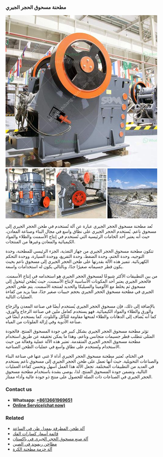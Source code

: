 <h3>مطحنة مسحوق الحجر الجيري</h3><img src='1701854152.jpg' alt=''><p>تُعد مطحنة مسحوق الحجر الجيري عبارة عن آلة تُستخدم في طحن الحجر الجيري إلى مسحوق ناعم. يُستخدم الحجر الجيري على نطاق واسع في مجال البناء وصناعة المعادن، حيث أنه يعتبر أحد الخامات الرئيسية التي تُستخدم في إنتاج الأسمنت والطلاء والمواد الكيميائية والمعادن وغيرها من المنتجات.</p><p>تتكون مطحنة مسحوق الحجر الجيري من جهاز التغذية، الجزء الرئيسي للمطحنة، وحدة التوجيه، وحدة الختم، وحدة الضغط، وحدة التفريغ، ووحدة السيارة، ووحدة التحكم الكهربائية. تتميز هذه الآلة بقدرتها على طحن الحجر الجيري إلى مسحوق ناعم بحيث يكون قطر جسيماته صغيرًا جدًا، وبالتالي يكون له استخدامات واسعة.</p><p>من بين التطبيقات الأكثر شيوعًا لمسحوق الحجر الجيري هو استخدامه في إنتاج الأسمنت. فالحجر الجيري يعتبر أحد المكونات الأساسية لإنتاج الأسمنت، حيث يُطحن ليتحول إلى مسحوق ثم يخلط مع الألومينا والسيليكا والحديد لمنتجة الأسمنت. يتم طحن الحجر الجيري في مطحنة مسحوق الحجر الجيري بحجم حبيبات صغير جدًا، مما يزيد من كفاءة العمليات التالية.</p><p>بالإضافة إلى ذلك، فإن مسحوق الحجر الجيري يُستخدم أيضًا في صناعة المعدن والزجاج والورق والطلاء والمواد الكيميائية. فهو يستخدم كعامل ملين في صناعة الزجاج والورق، كما أنه يُضاف إلى الدهانات والطلاء لمنحها مقاومة للتآكل والتلوث. كما يستخدم أيضًا في صناعة الأدوية وفي إزالة الملوثات من المياه.</p><p>تؤثر مطحنة مسحوق الحجر الجيري بشكل كبير في جودة المسحوق المنتج. فالجودة المثلى تتطلب قطر جسيمات متجانس وناعم، وهذا ما يمكن تحقيقه عن طريق استخدام مطحنة مسحوق الحجر الجيري المتقدمة. تعتبر هذه الآلة عملية وفعالة من حيث الاستخدام وتُستخدم على نطاق واسع في عمليات الطحن الصناعية.</p><p>في الختام، تُعتبر مطحنة مسحوق الحجر الجيري أداة لا غنى عنها في صناعة البناء والصناعات التحويلية. حيث أنها تعمل على طحن الحجر الجيري إلى مسحوق ناعم يستخدم في العديد من التطبيقات المختلفة. تجعل الآلة هذا العمل أسهل وتحسن كفاءة العمليات التالية، وتضمن جودة المسحوق المنتج. لذا، يوصى بشدة باستخدام مطحنة مسحوق الحجر الجيري في الصناعات ذات الصلة للحصول على منتج ذو جودة عالية وأداء ممتاز.</p><h3>Contact us</h3><ul><li><strong>Whatsapp:&nbsp;<a href="https://wa.me/8613661969651">+8613661969651</a></strong></li><li><a href="https://swt.shibang-china.com/?git&amp;zhl&amp;مطحنة مسحوق الحجر الجيري"><strong>Online Service(chat now)</strong></a></li></ul><h3>Related</h3><ul><li><a href='آلة طحن المطرقة بمعدل طن في الساعة.md'>آلة طحن المطرقة بمعدل طن في الساعة</a></li><li><a href='قائمة أسعار كسارات الفك.md'>قائمة أسعار كسارات الفك</a></li><li><a href='آلة صنع مسحوق الحجر الجيري في باكستان.md'>آلة صنع مسحوق الحجر الجيري في باكستان</a></li><li><a href='مطاحن ريموند في الصين.md'>مطاحن ريموند في الصين</a></li><li><a href='آلة حزمة مطحنة الكرة.md'>آلة حزمة مطحنة الكرة</a></li></ul>
